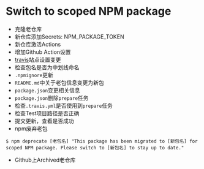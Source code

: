 # Switch to scoped NPM package

* 克隆老仓库
* 新仓库添加Secrets: NPM_PACKAGE_TOKEN
* 新仓库激活Actions
* 增加Github Action设置
* [travis](https://travis-ci.org/)站点设置变更
* 检查包名是否为中划线命名
* `.npmignore`更新
* `README.md`中关于老包信息变更为新包
* `package.json`变更相关信息
* `package.json`删除`prepare`任务
* 检查`.travis.yml`是否使用到`prepare`任务
* 检查Test项目路径是否正确
* 提交更新，查看是否成功
* npm废弃老包

```shell
$ npm deprecate [老包名] "This package has been migrated to [新包名] for scoped NPM package. Please switch to [新包名] to stay up to date."
```

* Github上Archived老仓库